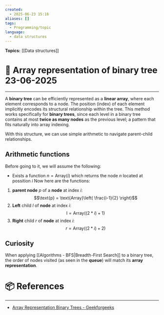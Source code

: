 ```yaml
---
created:
  - 2025-06-23 15:16
aliases: []
tags:
  - Programming/topic
language:
  - data structures
---
```


**Topics:** [[Data structures]]

# 📃 Array representation of binary tree 23-06-2025

---
A **binary tree** can be efficiently represented as a **linear array**, where each element corresponds to a node. The position (index) of each element implicitly encodes its structural relationship within the tree. This method works specifically for **binary trees**, since each level in a binary tree contains at most **twice as many nodes** as the previous level; a pattern that fits naturally into array indexing.

With this structure, we can use simple arithmetic to navigate parent-child relationships.

## Arithmetic functions
Before going to it, we will assume the following:
- Exists a function $n = \text{Array}(i)$ which returns the node $n$ located at possition $i$
Now here are the functions:

1. **parent node** $p$ of a **node** at index $i$:
$$\text{p} = \text{Array}\left(  \frac{i-1}{2}  \right)$$
2. **Left** child $l$ of **node** at index $i$:
$$\text{l} = \text{Array}((2*i)+1)$$
3. **Right** child $r$ of **node** at index $i$:
$$r = \text{Array}((2*i)+2)$$
## Curiosity
When applying [[Algorithms - BFS|Breadth-First Search]] to a binary tree, the order of nodes visited (as seen in the **queue**) will match its **array representation**.

# 📦 References

---

- [Array Representation Binary Trees - Geekforgeeks](https://www.geeksforgeeks.org/dsa/array-representation-of-binary-heap/)